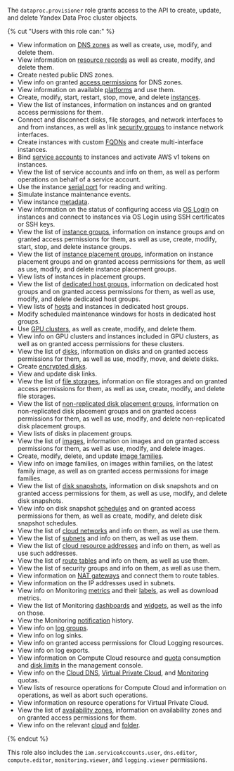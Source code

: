 The `dataproc.provisioner` role grants access to the API to create, update, and delete Yandex Data Proc cluster objects.

{% cut "Users with this role can:" %}

* View information on [DNS zones](../../dns/concepts/dns-zone.md) as well as create, use, modify, and delete them.
* View information on [resource records](../../dns/concepts/resource-record.md) as well as create, modify, and delete them.
* Create nested public DNS zones.
* View info on granted [access permissions](../../iam/concepts/access-control/index.md) for DNS zones.
* View information on available [platforms](../../compute/concepts/vm-platforms.md) and use them.
* Create, modify, start, restart, stop, move, and delete [instances](../../compute/concepts/vm.md).
* View the list of instances, information on instances and on granted access permissions for them.
* Connect and disconnect disks, file storages, and network interfaces to and from instances, as well as link [security groups](../../vpc/concepts/security-groups.md) to instance network interfaces.
* Create instances with custom [FQDNs](../../vpc/concepts/address.md#fqdn) and create multi-interface instances.
* Bind [service accounts](../../iam/concepts/users/service-accounts.md) to instances and activate AWS v1 tokens on instances.
* View the list of service accounts and info on them, as well as perform operations on behalf of a service account.
* Use the instance [serial port](../../compute/operations/vm-info/get-serial-port-output.md) for reading and writing.
* Simulate instance maintenance events.
* View instance [metadata](../../compute/concepts/vm-metadata.md).
* View information on the status of configuring access via [OS Login](../../organization/concepts/os-login.md) on instances and connect to instances via OS Login using SSH certificates or SSH keys.
* View the list of [instance groups](../../compute/concepts/instance-groups/index.md), information on instance groups and on granted access permissions for them, as well as use, create, modify, start, stop, and delete instance groups.
* View the list of [instance placement groups](../../compute/concepts/placement-groups.md), information on instance placement groups and on granted access permissions for them, as well as use, modify, and delete instance placement groups.
* View lists of instances in placement groups.
* View the list of [dedicated host groups](../../compute/concepts/dedicated-host.md#host-group-size), information on dedicated host groups and on granted access permissions for them, as well as use, modify, and delete dedicated host groups.
* View lists of [hosts](../../compute/concepts/dedicated-host.md) and instances in dedicated host groups.
* Modify scheduled maintenance windows for hosts in dedicated host groups.
* Use [GPU clusters](../../compute/concepts/gpus.md#gpu-clusters), as well as create, modify, and delete them.
* View info on GPU clusters and instances included in GPU clusters, as well as on granted access permissions for these clusters.
* View the list of [disks](../../compute/concepts/disk.md), information on disks and on granted access permissions for them, as well as use, modify, move, and delete disks.
* Create [encrypted disks](../../compute/concepts/disk.md#encryption).
* View and update disk links.
* View the list of [file storages](../../compute/concepts/filesystem.md), information on file storages and on granted access permissions for them, as well as use, create, modify, and delete file storages.
* View the list of [non-replicated disk placement groups](../../compute/concepts/disk-placement-group.md), information on non-replicated disk placement groups and on granted access permissions for them, as well as use, modify, and delete non-replicated disk placement groups.
* View lists of disks in placement groups.
* View the list of [images](../../compute/concepts/image.md), information on images and on granted access permissions for them, as well as use, modify, and delete images.
* Create, modify, delete, and update [image families](../../compute/concepts/image.md#family).
* View info on image families, on images within families, on the latest family image, as well as on granted access permissions for image families.
* View the list of [disk snapshots](../../compute/concepts/snapshot.md), information on disk snapshots and on granted access permissions for them, as well as use, modify, and delete disk snapshots.
* View info on disk snapshot [schedules](../../compute/concepts/snapshot-schedule.md) and on granted access permissions for them, as well as create, modify, and delete disk snapshot schedules.
* View the list of [cloud networks](../../vpc/concepts/network.md#network) and info on them, as well as use them.
* View the list of [subnets](../../vpc/concepts/network.md#subnet) and info on them, as well as use them.
* View the list of [cloud resource addresses](../../vpc/concepts/address.md) and info on them, as well as use such addresses.
* View the list of [route tables](../../vpc/concepts/routing.md#rt-vpc) and info on them, as well as use them.
* View the list of security groups and info on them, as well as use them.
* View information on [NAT gateways](../../vpc/concepts/gateways.md) and connect them to route tables.
* View information on the IP addresses used in subnets.
* View info on Monitoring [metrics](../../monitoring/concepts/data-model.md#metric) and their [labels](../../monitoring/concepts/data-model.md#label), as well as download metrics.
* View the list of Monitoring [dashboards](../../monitoring/concepts/visualization/dashboard.md) and [widgets](../../monitoring/concepts/visualization/widget.md), as well as the info on those.
* View the Monitoring [notification](../../monitoring/concepts/alerting/notification-channel.md) history.
* View info on [log groups](../../logging/concepts/log-group.md).
* View info on log sinks.
* View info on granted access permissions for Cloud Logging resources.
* View info on log exports.
* View information on Compute Cloud resource and [quota](../../compute/concepts/limits.md#compute-quotas) consumption and [disk limits](../../compute/concepts/limits.md#compute-limits-disks) in the management console.
* View info on the [Cloud DNS](../../dns/concepts/limits.md#cloud-dns-quotas), [Virtual Private Cloud](../../vpc/concepts/limits.md#vpc-quotas), and [Monitoring](../../monitoring/concepts/limits.md#monitoring-quotas) quotas.
* View lists of resource operations for Compute Cloud and information on operations, as well as abort such operations.
* View information on resource operations for Virtual Private Cloud.
* View the list of [availability zones](../../overview/concepts/geo-scope.md), information on availability zones and on granted access permissions for them.
* View info on the relevant [cloud](../../resource-manager/concepts/resources-hierarchy.md#cloud) and [folder](../../resource-manager/concepts/resources-hierarchy.md#folder).

{% endcut %}

This role also includes the `iam.serviceAccounts.user`, `dns.editor`, `compute.editor`, `monitoring.viewer`, and `logging.viewer` permissions.